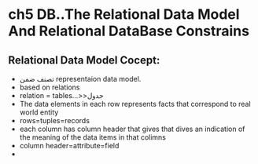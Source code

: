 # ch5 DB..The Relational Data Model And Relational DataBase Constrains

## Relational Data Model Cocept:
- تصنف ضمن representaion data model.
- based on relations
- relation = tables...>>جدول
- The data elements in each row represents facts that correspond to real world entity
- rows=tuples=records
- each column has column header that gives that dives an indication of the meaning of the data items in that colimns
- column header=attribute=field
- 